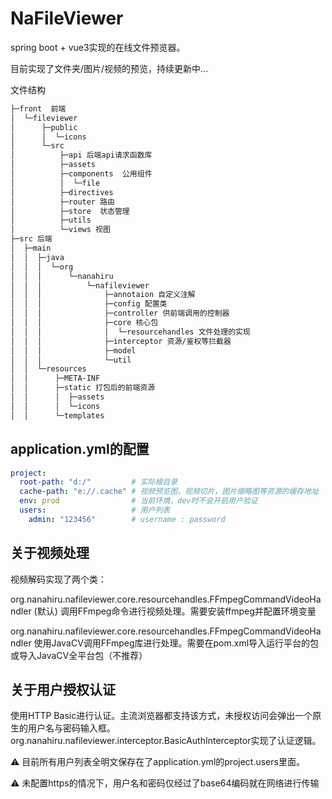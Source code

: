 # NaFileViewer

spring boot + vue3实现的在线文件预览器。

目前实现了文件夹/图片/视频的预览，持续更新中...

文件结构

```tex
├─front  前端
│  └─fileviewer
│      ├─public 
│      │  └─icons
│      └─src
│          ├─api 后端api请求函数库
│          ├─assets
│          ├─components  公用组件
│          │  └─file
│          ├─directives 
│          ├─router 路由
│          ├─store  状态管理
│          ├─utils
│          └─views 视图
├─src 后端
│  ├─main
│  │  ├─java
│  │  │  └─org
│  │  │      └─nanahiru
│  │  │          └─nafileviewer
│  │  │              ├─annotaion 自定义注解
│  │  │              ├─config 配置类
│  │  │              ├─controller 供前端调用的控制器
│  │  │              ├─core 核心包
│  │  │              │  └─resourcehandles 文件处理的实现
│  │  │              ├─interceptor 资源/鉴权等拦截器
│  │  │              ├─model
│  │  │              └─util
│  │  └─resources
│  │      ├─META-INF
│  │      ├─static 打包后的前端资源
│  │      │  ├─assets
│  │      │  └─icons
│  │      └─templates
```



## application.yml的配置

```yaml
project:
  root-path: "d:/" 		   # 实际根目录
  cache-path: "e://.cache" # 视频预览图，视频切片，图片缩略图等资源的缓存地址
  env: prod				   # 当前环境，dev时不会开启用户验证
  users:				   # 用户列表
    admin: "123456"		   # username : password
```



## 关于视频处理

视频解码实现了两个类：

org.nanahiru.nafileviewer.core.resourcehandles.FFmpegCommandVideoHandler (默认) 调用FFmpeg命令进行视频处理。需要安装ffmpeg并配置环境变量

org.nanahiru.nafileviewer.core.resourcehandles.FFmpegCommandVideoHandler 使用JavaCV调用FFmpeg库进行处理。需要在pom.xml导入运行平台的包或导入JavaCV全平台包（不推荐）



## 关于用户授权认证

使用HTTP Basic进行认证。主流浏览器都支持该方式，未授权访问会弹出一个原生的用户名与密码输入框。
org.nanahiru.nafileviewer.interceptor.BasicAuthInterceptor实现了认证逻辑。

⚠️ 目前所有用户列表全明文保存在了application.yml的project.users里面。

⚠️ 未配置https的情况下，用户名和密码仅经过了base64编码就在网络进行传输
